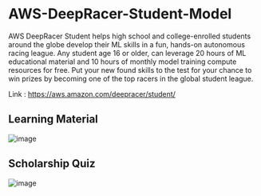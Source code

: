 # AWS-DeepRacer-Student-Model
 
AWS DeepRacer Student helps high school and college-enrolled students around the globe develop their ML skills in a fun, hands-on autonomous racing league. Any student age 16 or older, can leverage 20 hours of ML educational material and 10 hours of monthly model training compute resources for free. Put your new found skills to the test for your chance to win prizes by becoming one of the top racers in the global student league. 

Link : https://aws.amazon.com/deepracer/student/

## Learning Material

![image](https://github.com/user-attachments/assets/f573f3b6-6edb-4a38-8b9e-7db442ab3d30)


## Scholarship Quiz

![image](https://github.com/user-attachments/assets/1d991ca4-3694-4137-a871-3a7e35e516b3)

